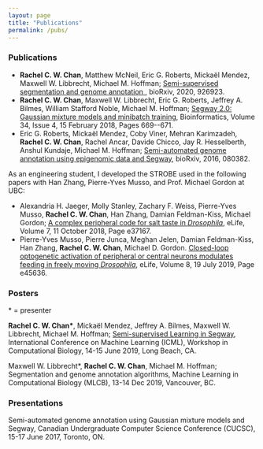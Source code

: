 ```yaml
---
layout: page
title: "Publications"
permalink: /pubs/
---
```


### Publications
* **Rachel C. W. Chan**, Matthew McNeil, Eric G. Roberts, Mickaël Mendez,  Maxwell W. Libbrecht, Michael M. Hoffman; [Semi-supervised segmentation and genome annotation
](https://doi.org/10.1101/2020.01.30.926923), bioRxiv, 2020, 926923.
* **Rachel C. W. Chan**, Maxwell W. Libbrecht, Eric G. Roberts, Jeffrey A. Bilmes, William Stafford Noble, Michael M. Hoffman; [Segway 2.0: Gaussian mixture models and minibatch training](https://doi.org/10.1093/bioinformatics/btx603), Bioinformatics, Volume 34, Issue 4, 15 February 2018, Pages 669--671.
* Eric G. Roberts, Mickaël Mendez, Coby Viner, Mehran Karimzadeh, **Rachel C. W. Chan**, Rachel Ancar, Davide Chicco, Jay R. Hesselberth, Anshul Kundaje, Michael M. Hoffman; [Semi-automated genome annotation using epigenomic data and Segway](https://doi.org/10.1101/080382), bioRxiv, 2016, 080382.

As an engineering student, I developed the STROBE used in the following papers with Han Zhang, Pierre-Yves Musso, and Prof. Michael Gordon at UBC:

* Alexandria H. Jaeger, Molly Stanley, Zachary F. Weiss, Pierre-Yves Musso, **Rachel C. W. Chan**, Han Zhang, Damian Feldman-Kiss, Michael Gordon; [A complex peripheral code for salt taste in _Drosophila_](https://doi.org/10.7554/eLife.37167), eLife, Volume 7, 11 October 2018, Page e37167.
* Pierre-Yves Musso, Pierre Junca, Meghan Jelen, Damian Feldman-Kiss, Han Zhang, **Rachel C. W. Chan**, Michael D. Gordon. [Closed-loop optogenetic activation of peripheral or central neurons modulates feeding in freely moving _Drosophila_](https://doi.org/10.7554/eLife.45636), eLife, Volume 8, 19 July 2019, Page e45636.

### Posters
\* = presenter

**Rachel C. W. Chan\***, Mickaël Mendez, Jeffrey A. Bilmes, Maxwell W. Libbrecht, Michael M. Hoffman; [Semi-supervised Learning in Segway](https://sites.google.com/view/icml-compbio-2019/accepted-papers), International Conference on Machine Learning (ICML), Workshop in Computational Biology, 14-15 June 2019, Long Beach, CA.

Maxwell W. Libbrecht\*, **Rachel C. W. Chan**, Michael M. Hoffman; Segmentation and genome annotation algorithms, Machine Learning in Computational Biology (MLCB), 13-14 Dec 2019, Vancouver, BC.

### Presentations
Semi-automated genome annotation using Gaussian mixture models and Segway, Canadian Undergraduate Computer Science Conference (CUCSC), 15-17 June 2017, Toronto, ON.
